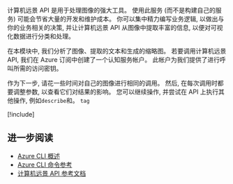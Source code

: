 
计算机远景 API 是用于处理图像的强大工具。 使用此服务 (而不是构建自己的服务) 可能会节省大量的开发和维护成本。 你可以集中精力编写业务逻辑, 以做出与你的业务相关的决策, 并让计算机远景 API 从图像中提取丰富的信息, 以便对可视化数据进行分类和处理。

在本模块中, 我们分析了图像、提取的文本和生成的缩略图。 若要调用计算机远景 API, 我们在 Azure 订阅中创建了一个认知服务帐户。 此帐户为我们提供了进行呼叫所需的访问密钥。

作为下一步, 请花一些时间对自己的图像进行相同的调用。 然后, 在每次调用时都要调整参数, 以查看它们对结果的影响。 您可以继续操作, 并尝试在 API 上执行其他操作, 例如`describe`和。 `tag`

<!-- Cleanup sandbox -->
[!include[](../../../includes/azure-sandbox-cleanup.md)]

## <a name="further-reading"></a>进一步阅读

- [Azure CLI 概述](https://docs.microsoft.com/cli/azure/?view=azure-cli-latest)
- [Azure CLI 命令参考](https://docs.microsoft.com/cli/azure/reference-index?view=azure-cli-latest)
- [计算机远景 API 参考文档](https://westus2.dev.cognitive.microsoft.com/docs/services/56f91f2d778daf23d8ec6739/operations/56f91f2e778daf14a499e1fb/console)